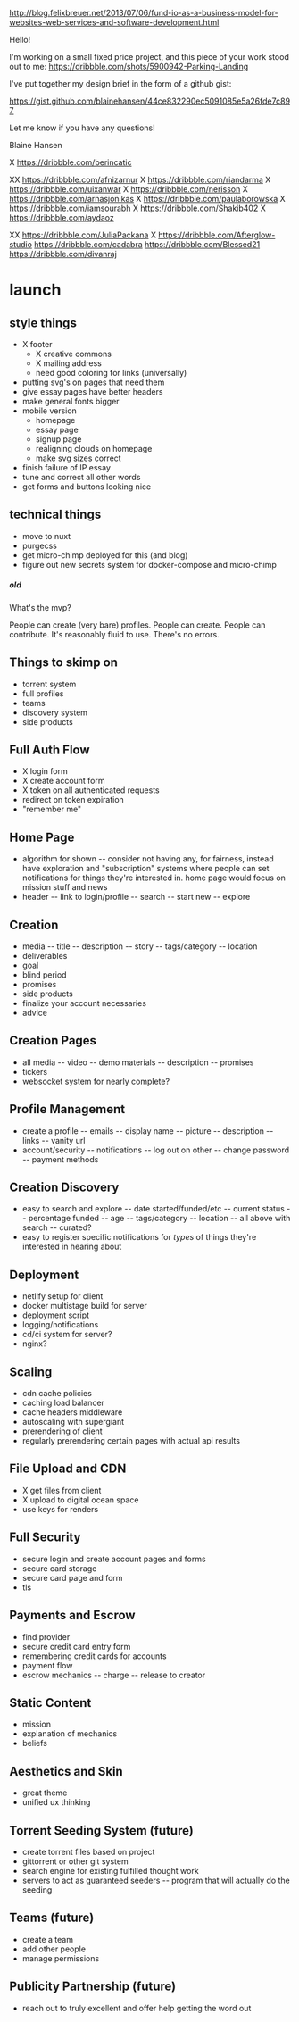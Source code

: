 http://blog.felixbreuer.net/2013/07/06/fund-io-as-a-business-model-for-websites-web-services-and-software-development.html

Hello!

I'm working on a small fixed price project, and this piece of your work stood out to me:
https://dribbble.com/shots/5900942-Parking-Landing

I've put together my design brief in the form of a github gist:

https://gist.github.com/blainehansen/44ce832290ec5091085e5a26fde7c897

Let me know if you have any questions!

Blaine Hansen

X https://dribbble.com/berincatic

XX https://dribbble.com/afnizarnur
X https://dribbble.com/riandarma
X https://dribbble.com/uixanwar
X https://dribbble.com/nerisson
X https://dribbble.com/arnasjonikas
X https://dribbble.com/paulaborowska
X https://dribbble.com/iamsourabh
X https://dribbble.com/Shakib402
X https://dribbble.com/aydaoz

XX https://dribbble.com/JuliaPackana
X https://dribbble.com/Afterglow-studio
https://dribbble.com/cadabra
https://dribbble.com/Blessed21
https://dribbble.com/divanraj

# launch

## style things
- X footer
	- X creative commons
	- X mailing address
	- need good coloring for links (universally)
- putting svg's on pages that need them
- give essay pages have better headers
- make general fonts bigger
- mobile version
	- homepage
	- essay page
	- signup page
	- realigning clouds on homepage
	- make svg sizes correct
- finish failure of IP essay
- tune and correct all other words
- get forms and buttons looking nice

## technical things
- move to nuxt
- purgecss
- get micro-chimp deployed for this (and blog)
- figure out new secrets system for docker-compose and micro-chimp


##### old
What's the mvp?

People can create (very bare) profiles.
People can create.
People can contribute.
It's reasonably fluid to use.
There's no errors.

## Things to skimp on
- torrent system
- full profiles
- teams
- discovery system
- side products


## Full Auth Flow
- X login form
- X create account form
- X token on all authenticated requests
- redirect on token expiration
- "remember me"

## Home Page
- algorithm for shown
-- consider not having any, for fairness, instead have exploration and "subscription" systems where people can set notifications for things they're interested in. home page would focus on mission stuff and news
- header
-- link to login/profile
-- search
-- start new
-- explore

## Creation
- media
-- title
-- description
-- story
-- tags/category
-- location
- deliverables
- goal
- blind period
- promises
- side products
- finalize your account necessaries
- advice

## Creation Pages
- all media
-- video
-- demo materials
-- description
-- promises
- tickers
- websocket system for nearly complete?

## Profile Management
- create a profile
-- emails
-- display name
-- picture
-- description
-- links
-- vanity url
- account/security
-- notifications
-- log out on other
-- change password
-- payment methods

## Creation Discovery
- easy to search and explore
-- date started/funded/etc
-- current status
-- percentage funded
-- age
-- tags/category
-- location
-- all above with search
-- curated?
- easy to register specific notifications for *types* of things they're interested in hearing about

## Deployment
- netlify setup for client
- docker multistage build for server
- deployment script
- logging/notifications
- cd/ci system for server?
- nginx?

## Scaling
- cdn cache policies
- caching load balancer
- cache headers middleware
- autoscaling with supergiant
- prerendering of client
- regularly prerendering certain pages with actual api results

## File Upload and CDN
- X get files from client
- X upload to digital ocean space
- use keys for renders

## Full Security
- secure login and create account pages and forms
- secure card storage
- secure card page and form
- tls

## Payments and Escrow
- find provider
- secure credit card entry form
- remembering credit cards for accounts
- payment flow
- escrow mechanics
-- charge
-- release to creator

## Static Content
- mission
- explanation of mechanics
- beliefs

## Aesthetics and Skin
- great theme
- unified ux thinking

## Torrent Seeding System (future)
- create torrent files based on project
- gittorrent or other git system
- search engine for existing fulfilled thought work
- servers to act as guaranteed seeders
-- program that will actually do the seeding

## Teams (future)
- create a team
- add other people
- manage permissions

## Publicity Partnership (future)
- reach out to truly excellent and offer help getting the word out
